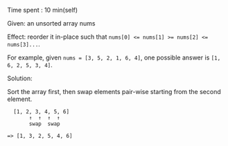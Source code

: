 Time spent : 10 min(self)

Given: an unsorted array nums

Effect: reorder it in-place such that `nums[0] <= nums[1] >= nums[2] <= nums[3]...`.

For example, given `nums = [3, 5, 2, 1, 6, 4]`, one possible answer is `[1, 6, 2, 5, 3, 4]`.



Solution: 

Sort the array first, then swap elements pair-wise starting from the second element.

```
  [1, 2, 3, 4, 5, 6]
       ↑  ↑  ↑  ↑
       swap  swap

=> [1, 3, 2, 5, 4, 6]
```